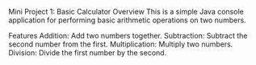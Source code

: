 Mini Project 1: Basic Calculator
Overview
This is a simple Java console application for performing basic arithmetic operations on two numbers.

Features
Addition: Add two numbers together.
Subtraction: Subtract the second number from the first.
Multiplication: Multiply two numbers.
Division: Divide the first number by the second.

